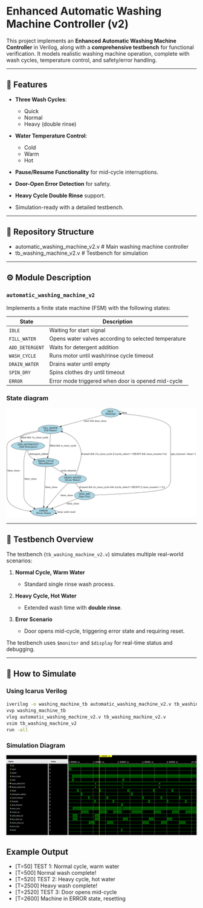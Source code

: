 # Enhanced Automatic Washing Machine Controller (v2)

This project implements an **Enhanced Automatic Washing Machine Controller** in Verilog, along with a **comprehensive testbench** for functional verification. It models realistic washing machine operation, complete with wash cycles, temperature control, and safety/error handling.

---

## 🚀 Features

- **Three Wash Cycles**:  
  - Quick  
  - Normal  
  - Heavy (double rinse)

- **Water Temperature Control**:  
  - Cold  
  - Warm  
  - Hot

- **Pause/Resume Functionality** for mid-cycle interruptions.
- **Door-Open Error Detection** for safety.
- **Heavy Cycle Double Rinse** support.
- Simulation-ready with a detailed testbench.

---

## 📂 Repository Structure

- automatic_washing_machine_v2.v # Main washing machine controller
- tb_washing_machine_v2.v # Testbench for simulation


---

## ⚙️ Module Description

### **`automatic_washing_machine_v2`**

Implements a finite state machine (FSM) with the following states:

| State           | Description |
|-----------------|-------------|
| `IDLE`          | Waiting for start signal |
| `FILL_WATER`    | Opens water valves according to selected temperature |
| `ADD_DETERGENT` | Waits for detergent addition |
| `WASH_CYCLE`    | Runs motor until wash/rinse cycle timeout |
| `DRAIN_WATER`   | Drains water until empty |
| `SPIN_DRY`      | Spins clothes dry until timeout |
| `ERROR`         | Error mode triggered when door is opened mid-cycle |

### State diagram

![State Diagram](washing_machine_state_diagram.png)

---

## 🧪 Testbench Overview

The testbench (`tb_washing_machine_v2.v`) simulates multiple real-world scenarios:

1. **Normal Cycle, Warm Water**  
   - Standard single rinse wash process.

2. **Heavy Cycle, Hot Water**  
   - Extended wash time with **double rinse**.

3. **Error Scenario**  
   - Door opens mid-cycle, triggering error state and requiring reset.

The testbench uses `$monitor` and `$display` for real-time status and debugging.

---

## 🔧 How to Simulate

### Using **Icarus Verilog**
```bash
iverilog -o washing_machine_tb automatic_washing_machine_v2.v tb_washing_machine_v2.v
vvp washing_machine_tb
vlog automatic_washing_machine_v2.v tb_washing_machine_v2.v
vsim tb_washing_machine_v2
run -all
```

### Simulation Diagram

![Simulation Diagram](1.png)

## Example Output

- [T=50] TEST 1: Normal cycle, warm water
- [T=500] Normal wash complete!
- [T=520] TEST 2: Heavy cycle, hot water
- [T=2500] Heavy wash complete!
- [T=2520] TEST 3: Door opens mid-cycle
- [T=2600] Machine in ERROR state, resetting
